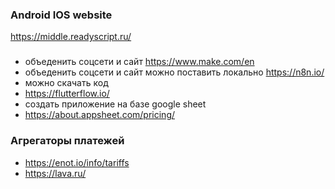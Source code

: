 ### Android IOS website

https://middle.readyscript.ru/


###
- объеденить соцсети и сайт
https://www.make.com/en
- объеденить соцсети и сайт можно поставить локально
https://n8n.io/
- можно скачать код
- https://flutterflow.io/
- создать приложение на базе google sheet
- https://about.appsheet.com/pricing/

### Агрегаторы платежей
- https://enot.io/info/tariffs
- https://lava.ru/
